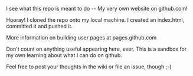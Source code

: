 I see what this repo is meant to do -- My very own website on github.com!

Hooray! I cloned the repo onto my local machine. I created an index.html, committed it and pushed it.

More information on building user pages at pages.github.com

Don't count on anything useful appearing here, ever. This is a sandbox for
my own learning about what I can do on github.

Feel free to post your thoughts in the wiki or file an issue, though ;-)
